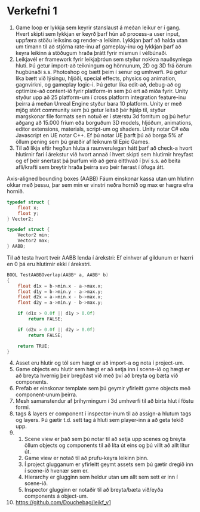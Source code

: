 # Verkefni 1
1. Game loop er lykkja sem keyrir stanslaust á meðan leikur er í gang. Hvert skipti sem lykkjan er keyrð þarf hún að process-a user input, uppfæra stöðu leiksins og render-a leikinn. Lykkjan þarf að halda utan um tímann til að stjórna rate-inu af gameplay-inu og lykkjan þarf að keyra leikinn á stöðugum hraða þrátt fyrir mismun í vélbúnaði.
2. Leikjavél er framework fyrir leikjaþróun sem styður nokkra nauðsynlega hluti. Þú getur import-að teikningum og hönnunum, 2D og 3D frá öðrum hugbúnaði s.s. Photoshop og bætt þeim í senur og umhverfi. Þú getur líka bætt við lýsingu, hljóði, special effects, physics og animation, gagnvirkni, og gameplay logic-i. Þú getur líka edit-að, debug-að og optimize-að content-ið fyrir platform-in sem þú ert að miða fyrir. Unity styður upp að 25 platform-um í cross platform integration feature-inu þeirra á meðan Unreal Engine styður bara 10 platform. Unity er með mjög stórt community sem þú getur leitað þér hjálp til, styður margskonar file formats sem notuð er í stærstu 3d forritum og þú hefur aðgang að 15.000 fríum eða borguðum 3D models, hljóðum, animations, editor extensions, materials, script-um og shaders. Unity notar C# eða Javascript en UE notar C++. Ef þú notar UE þarft þú að borga 5% af öllum pening sem þú græðir af leiknum til Epic Games.
3. Til að líkja eftir hegðun hluta á raunverulegan hátt þarf að check-a hvort hlutirnir fari í árekstur við hvort annað í hvert skipti sem hlutirnir hreyfast og ef þeir snertast þá þurfum við að gera eitthvað í því s.s. að beita afli/krafti sem breytir hraða þeirra svo þeir færast í öfuga átt. 

Axis-aligned bounding boxes (AABB)
Fáum einskonar kassa utan um hlutinn okkar með þessu, þar sem min er vinstri neðra hornið og max er hægra efra hornið.
```C
typedef struct {
    float x;
    float y;
} Vector2;

typedef struct {
    Vector2 min;
    Vector2 max;
} AABB;
```
Til að testa hvort tveir AABB lenda í árekstri:
Ef einhver af gildunum er hærri en 0 þá eru hlutirnir ekki í árekstri.
```C
BOOL TestAABBOverlap(AABB* a, AABB* b)
{
    float d1x = b->min.x - a->max.x;
    float d1y = b->min.y - a->max.y;
    float d2x = a->min.x - b->max.x;
    float d2y = a->min.y - b->max.y;

    if (d1x > 0.0f || d1y > 0.0f)
        return FALSE;

    if (d2x > 0.0f || d2y > 0.0f)
        return FALSE;

    return TRUE;
}
```
4. Asset eru hlutir og tól sem hægt er að import-a og nota í project-um.
5. Game objects eru hlutir sem hægt er að setja inn í scene-ið og hægt er að breyta hvernig þeir bregðast við með því að breyta og bæta við components.
6. Prefab er einskonar template sem þú geymir yfirleitt game objects með component-unum þeirra.
7. Mesh samanstendur af þríhyrningum í 3d umhverfi til að birta hlut í föstu formi.
8. tags & layers er component í inspector-inum til að assign-a hlutum tags og layers. Þú gætir t.d. sett tag á hluti sem player-inn á að geta tekið upp. 
9. 
    1. Scene view er það sem þú notar til að setja upp scenes og breyta öllum objects og components til að líta út eins og þú villt að allt lítur út. 
    2. Game view er notað til að prufu-keyra leikinn þinn. 
    3. Í project glugganum er yfirleitt geymt assets sem þú gætir dregið inn í scene-ið hvenær sem er. 
    4. Hierarchy er glugginn sem heldur utan um allt sem sett er inn í scene-ið. 
    5. Inspector glugginn er notaðir til að breyta/bæta við/eyða components á object-um.
10. https://github.com/Douchebag/leikf_v1
